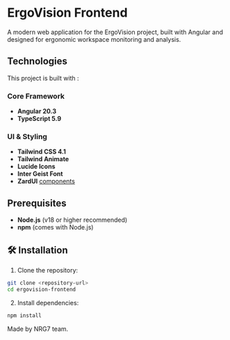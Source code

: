 # ErgoVision Frontend

A modern web application for the ErgoVision project, built with Angular and designed for ergonomic workspace monitoring and analysis.

## Technologies

This project is built with :

### Core Framework
- **Angular 20.3** 
- **TypeScript 5.9**

### UI & Styling
- **Tailwind CSS 4.1** 
- **Tailwind Animate** 
- **Lucide Icons** 
- **Inter Geist Font** 
- **ZardUI** [components](https://zardui.com/) 


## Prerequisites

- **Node.js** (v18 or higher recommended)
- **npm** (comes with Node.js)

## 🛠️ Installation

1. Clone the repository:
```bash
git clone <repository-url>
cd ergovision-frontend
```

2. Install dependencies:
```bash
npm install
```


Made by NRG7 team.
